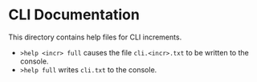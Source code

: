 # CLI Documentation

This directory contains help files for CLI increments.

* `>help <incr> full` causes the file `cli.<incr>.txt` to be written to the console.
* `>help full` writes `cli.txt` to the console.

